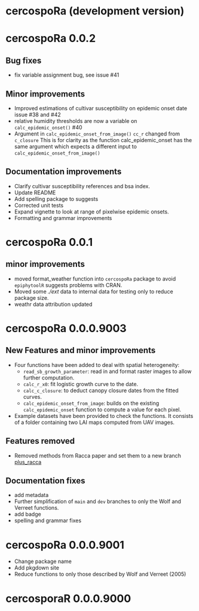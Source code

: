 # cercospoRa (development version)

# cercospoRa 0.0.2

## Bug fixes  
  - fix variable assignment bug, see issue #41  

## Minor improvements  
  - Improved estimations of cultivar susceptibility on epidemic onset date 
  issue #38 and #42  
  - relative humidity thresholds are now a variable on `calc_epidemic_onset()` 
  #40  
  - Argument in `calc_epidemic_onset_from_image()` `cc_r` changed from `c_closure`
  This is for clarity as the function calc_epidemic_onset has the same argument
  which expects a different input to `calc_epidemic_onset_from_image()`  
  
## Documentation improvements
  - Clarify cultivar susceptibility references and bsa index.  
  - Update README  
  - Add spelling package to suggests  
  - Corrected unit tests  
  - Expand vignette to look at range of pixelwise epidemic onsets.  
  - Formatting and grammar improvements  
  
# cercospoRa 0.0.1


## minor improvements
  - moved format_weather function into `cercospoRa` package to avoid `epiphytoolR`
  suggests problems with CRAN.  
  - Moved some _./ext_ data to internal data for testing only to reduce package 
  size.  
  - weathr data attribution updated  

# cercospoRa 0.0.0.9003
## New Features and minor improvements
  - Four functions have been added to deal with spatial heterogeneity:
    - `read_sb_growth_parameter`: read in and format raster images to allow 
     further computation.
    - `calc_r_x0`: fit logistic growth curve to the date.
    - `calc_c_closure`: to deduct canopy closure dates from the fitted curves.
    - `calc_epidemic_onset_from_image`: builds on the existing `calc_epidemic_onset` 
    function to compute a value for each pixel.
  - Example datasets have been provided to check the functions. 
  It consists of a folder containing two LAI maps computed from UAV images.  

## Features removed  
  - Removed methods from Racca paper and set them to a new branch 
  [plus_racca](https://github.com/PaulMelloy/cercospoRa/tree/plus_racca)

## Documentation fixes  
  - add metadata  
  - Further simplification of `main` and `dev` branches to only the Wolf and 
  Verreet functions.  
  - add badge  
  - spelling and grammar fixes
  

# cercospoRa 0.0.0.9001
 - Change package name  
 - Add pkgdown site  
 - Reduce functions to only those described by Wolf and Verreet (2005)  

# cercosporaR 0.0.0.9000
